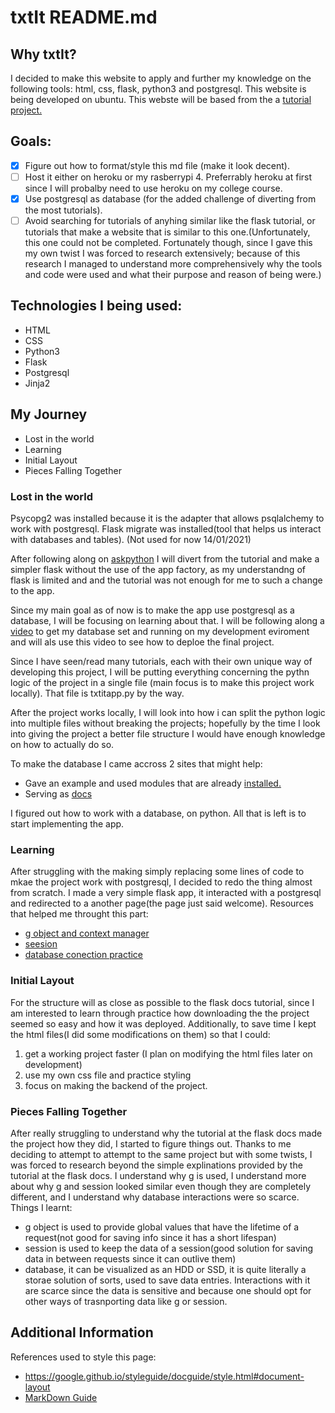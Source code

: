 # txtIt README.md

## Why txtIt?

I decided to make this website to apply and further my knowledge on the following tools: html, css, flask, python3 and postgresql. This website is being developed on ubuntu. This webste will be based from the a [tutorial project.](https://flask.palletsprojects.com/en/2.0.x/tutorial/)

## Goals:

- [x] Figure out how to format/style this md file (make it look decent).
- [ ] Host it either on heroku or my rasberrypi 4. Preferrably heroku at first since I will probalby need to use heroku on my college course.
- [x] Use postgresql as database (for the added challenge of diverting from the most tutorials).
- [ ] Avoid searching for tutorials of anyhing similar like the flask tutorial, or tutorials that make a website that is similar to this one.(Unfortunately, this one could not be completed. Fortunately though, since I gave this my own twist I was forced to research extensively; because of this research I managed to understand more comprehensively why the tools and code were used and what their purpose and reason of being were.)

## Technologies I being used:

* HTML
* CSS
* Python3
* Flask
* Postgresql
* Jinja2

## My Journey
+ Lost in the world
+ Learning
+ Initial Layout
+ Pieces Falling Together
### Lost in the world
Psycopg2 was installed because it is the adapter that allows psqlalchemy to work with postgresql.
Flask migrate was installed(tool that helps us interact with databases and tables). (Not used for now 14/01/2021)

After following along on [askpython](https://www.askpython.com/python-modules/flask/flask-postgresql) I will divert from the tutorial and make a simpler flask without the use of the app factory, as my understandng of flask is limited and and the tutorial was not enough for me to such 
a change to the app.

Since my main goal as of now is to make the app use postgresql as a database, I will be focusing on learning about that.
I will be following along a [video](https://www.youtube.com/watch?v=w25ea_I89iM) to get my database set and running on my 
development eviroment and will als use this video to see how to deploe the final project.

Since I have seen/read many tutorials, each with their own unique way of developing this project, I will be putting everything 
concerning the pythn logic of the project in a single file (main focus is to make this project work locally). That file is txtitapp.py by
the way.

After the project works locally, I will look into how i can split the python logic into multiple files without breaking the projects;
hopefully by the time I look into giving the project a better file structure I would have enough knowledge on how to actually do so.

To make the database I came accross 2 sites that might help:
+ Gave an example and used modules that are already [installed.](https://www.compose.com/articles/using-postgresql-through-sqlalchemy/) 
+ Serving as [docs](https://www.tutorialspoint.com/sqlalchemy/sqlalchemy_core_using_multiple_tables.htm)

I figured out how to work with a database, on python. All that is left is to start implementing the app.

### Learning
After struggling with the making simply replacing some lines of code to mkae the project work with postgresql, I decided to redo the thing
almost from scratch. I made a very simple flask app, it interacted with a postgresql and redirected to a another page(the page just said welcome). Resources that helped me throught this part:
- [g object and context manager](https://flask.palletsprojects.com/en/2.0.x/appcontext/) 
- [seesion](https://flask.palletsprojects.com/en/2.0.x/api/#flask.session)
- [database conection practice](https://github.com/jameso12/psqlFlaskSnips)
### Initial Layout
For the structure will as close as possible to the flask docs tutorial, since I am interested to learn through practice how downloading the 
the project seemed so easy and how it was deployed. Additionally, to save time I kept the html files(I did some modifications on them) so that I could:
1. get a working project faster (I plan on modifying the html files later on development)
2. use my own css file and practice styling
3. focus on making the backend of the project.
### Pieces Falling Together
After really struggling to understand why the tutorial at the flask docs made the project how they did, I started to figure things out.
Thanks to me deciding to attempt to attempt to the same project but with some twists, I was forced to research beyond the simple explinations provided by the tutorial at the flask docs. I understand why g is used, I understand more about why g and session looked similar even though they are completely different, and I understand why database interactions were so scarce.
Things I learnt:
+ g object is used to provide global values that have the lifetime of a request(not good for saving info since it has a short lifespan)
+ session is used to keep the data of a session(good solution for saving data in between requests since it can outlive them)
+ database, it can be visualized as an HDD or SSD, it is quite literally a storae solution of sorts, used to save data entries. Interactions with it are scarce since the data is sensitive and because one should opt for other ways of trasnporting data like g or session.

## Additional Information
References used to style this page:
- https://google.github.io/styleguide/docguide/style.html#document-layout
- [MarkDown Guide](https://www.markdownguide.org/basic-syntax/#blockquotes-1)